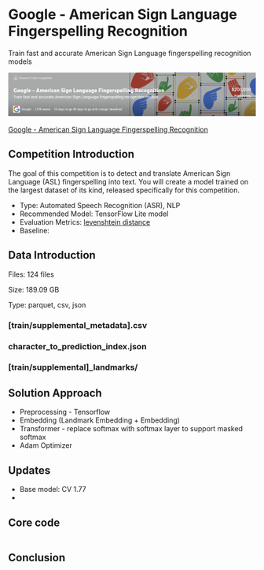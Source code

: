 # Google - American Sign Language Fingerspelling Recognition
Train fast and accurate American Sign Language fingerspelling recognition models

![competition](img/bgr.png)

[Google - American Sign Language Fingerspelling Recognition](https://www.kaggle.com/competitions/asl-fingerspelling)

## Competition Introduction
The goal of this competition is to detect and translate American Sign Language (ASL) fingerspelling into text. 
You will create a model trained on the largest dataset of its kind, released specifically for this competition. 
- Type: Automated Speech Recognition (ASR), NLP
- Recommended Model: TensorFlow Lite model
- Evaluation Metrics: [levenshtein distance](https://en.wikipedia.org/wiki/Levenshtein_distance)
- Baseline: 

## Data Introduction
Files:
124 files

Size:
189.09 GB

Type:
parquet, csv, json
### **[train/supplemental_metadata].csv** 
### character_to_prediction_index.json
### [train/supplemental]_landmarks/


## Solution Approach

- Preprocessing - Tensorflow
- Embedding (Landmark Embedding + Embedding)
- Transformer - replace softmax with softmax layer to support masked softmax
- Adam Optimizer

## Updates

- Base model: CV 1.77
- 

## Core code 

```Python

```

## Conclusion

